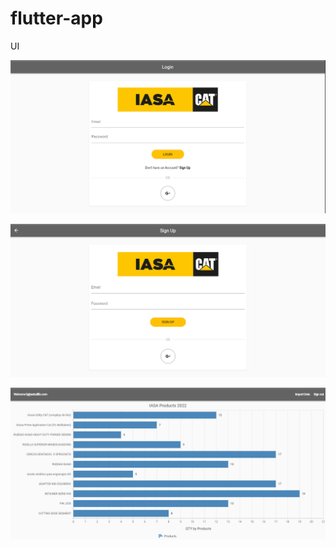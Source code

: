 # flutter-app

UI

![Image text](https://github.com/hastudil/flutter-app/blob/main/login.png)

![Image text](https://github.com/hastudil/flutter-app/blob/main/signup.png)

![Image text](https://github.com/hastudil/flutter-app/blob/main/welcome.png)

